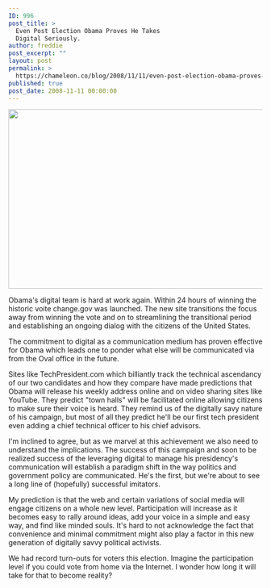```yaml
---
ID: 996
post_title: >
  Even Post Election Obama Proves He Takes
  Digital Seriously.
author: freddie
post_excerpt: ""
layout: post
permalink: >
  https://chameleon.co/blog/2008/11/11/even-post-election-obama-proves-he-takes-digital-seriously/
published: true
post_date: 2008-11-11 00:00:00
---
```

<a href="https://takemetoyourleader.com/wp-content/uploads/2008/11/changegov_1226435061269.jpg"><img class="alignnone size-medium wp-image-607" title="www.change.gov" src="https://takemetoyourleader.com/wp-content/uploads/2008/11/changegov_1226435061269-600x356.jpg" alt="" width="600" height="356" /></a>

Obama's digital team is hard at work again. Within 24 hours of winning the historic voite change.gov was launched. The new site transitions the focus away from winning the vote and on to streamlining the transitional period and establishing an ongoing dialog with the citizens of the United States.

The commitment to digital as a communication medium has proven effective for Obama which leads one to ponder what else will be communicated via from the Oval office in the future.

Sites like TechPresident.com which billiantly track the technical ascendancy of our two candidates and how they compare have made predictions that Obama will release his weekly address online and on video sharing sites like YouTube. They predict "town halls" will be facilitated online allowing citizens to make sure their voice is heard. They remind us of the digitally savy nature of his campaign, but most of all they predict he'll be our first tech president even adding a chief technical officer to his chief advisors.

<!--more-->

I'm inclined to agree, but as we marvel at this achievement we also need to understand the implications. The success of this campaign and soon to be realized success of the leveraging digital to manage his presidency's communication will establish a paradigm shift in the way politics and government policy are communicated. He's the first, but we're about to see a long line of (hopefully) successful imitators.

My prediction is that the web and certain variations of social media will engage citizens on a whole new level. Participation will increase as it becomes easy to rally around ideas, add your voice in a simple and easy way, and find like minded souls. It's hard to not acknowledge the fact that convenience and minimal commitment might also play a factor in this new generation of digitally savvy political activists.

We had record turn-outs for voters this election. Imagine the participation level if you could vote from home via the Internet. I wonder how long it will take for that to become reality?